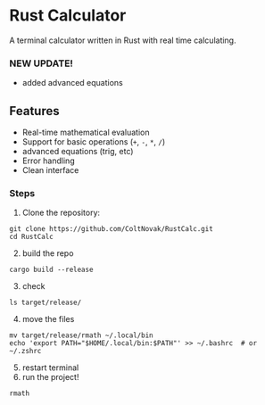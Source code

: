 # Rust  Calculator
A  terminal calculator written in Rust with real time calculating.
### NEW UPDATE!
  - added advanced equations

## Features

- Real-time mathematical evaluation
- Support for basic operations (`+`, `-`, `*`, `/`)
- advanced equations (trig, etc)
- Error handling
- Clean interface

### Steps
1. Clone the repository:
```
git clone https://github.com/ColtNovak/RustCalc.git
cd RustCalc
```
2. build the repo
```
cargo build --release
```
3. check
```
ls target/release/
```
4. move the files
```
mv target/release/rmath ~/.local/bin
echo 'export PATH="$HOME/.local/bin:$PATH"' >> ~/.bashrc  # or ~/.zshrc
```
5. restart terminal
6. run the project!
```
rmath
```
